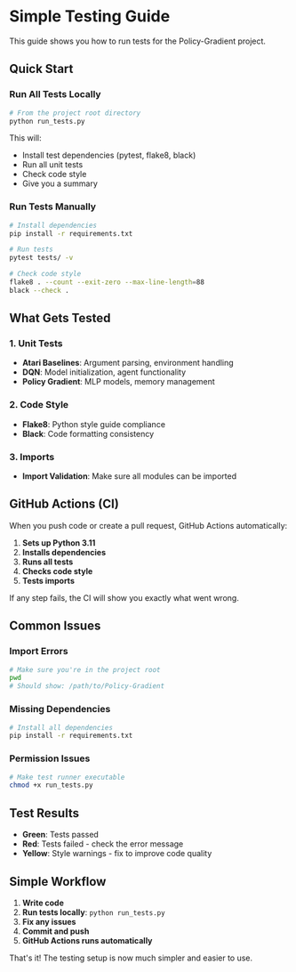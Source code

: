 # Simple Testing Guide

This guide shows you how to run tests for the Policy-Gradient project.

## Quick Start

### Run All Tests Locally
```bash
# From the project root directory
python run_tests.py
```

This will:
- Install test dependencies (pytest, flake8, black)
- Run all unit tests
- Check code style
- Give you a summary

### Run Tests Manually
```bash
# Install dependencies
pip install -r requirements.txt

# Run tests
pytest tests/ -v

# Check code style
flake8 . --count --exit-zero --max-line-length=88
black --check .
```

## What Gets Tested

### 1. Unit Tests
- **Atari Baselines**: Argument parsing, environment handling
- **DQN**: Model initialization, agent functionality
- **Policy Gradient**: MLP models, memory management

### 2. Code Style
- **Flake8**: Python style guide compliance
- **Black**: Code formatting consistency

### 3. Imports
- **Import Validation**: Make sure all modules can be imported

## GitHub Actions (CI)

When you push code or create a pull request, GitHub Actions automatically:

1. **Sets up Python 3.11**
2. **Installs dependencies**
3. **Runs all tests**
4. **Checks code style**
5. **Tests imports**

If any step fails, the CI will show you exactly what went wrong.

## Common Issues

### Import Errors
```bash
# Make sure you're in the project root
pwd
# Should show: /path/to/Policy-Gradient
```

### Missing Dependencies
```bash
# Install all dependencies
pip install -r requirements.txt
```

### Permission Issues
```bash
# Make test runner executable
chmod +x run_tests.py
```

## Test Results

- **Green**: Tests passed
- **Red**: Tests failed - check the error message
- **Yellow**: Style warnings - fix to improve code quality

## Simple Workflow

1. **Write code**
2. **Run tests locally**: `python run_tests.py`
3. **Fix any issues**
4. **Commit and push**
5. **GitHub Actions runs automatically**

That's it! The testing setup is now much simpler and easier to use.
